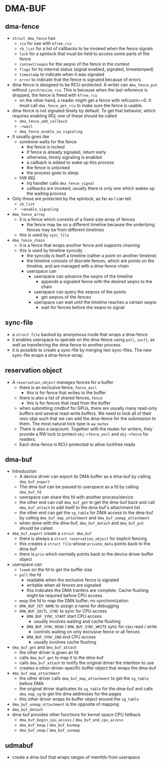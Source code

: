 # DMA-BUF

## dma-fence

* `struct dma_fence` has
  * `rcu` for use with `kfree_rcu`
  * `cb_list` for a list of callbacks to be invoked when the fence signals
  * `lock` for a spinlock that must be held to access some parts of the fence
  * `context/seqno` for the seqno of the fence in the context
  * `flags` for its internal status (signal enabled, signaled, timestamped)
  * `timestamp` to indicate when it was signaled
  * `error` to indicate that the fence is signaled because of errors
* dma-fence is designed to be RCU-protected.  A writer can `dma_fence_put`
  without `synchronize_rcu`.  This is because when the last reference is
  dropped, the fence is freed with `kfree_rcu`
  * on the other hand, a reader might get a fence with refcount==0.  It must
    call `dma_fence_get_rcu` to make sure the fence is usable.
* dma-fence is not signaled timely by default.  To get that behavior, which
  requires enabling IRQ, one of these should be called
  * `dma_fence_add_callback`
  * `->wait`
  * `dma_fence_enable_sw_signaling`
* It usually goes like
  * someone waits for the fence
    * the fence is locked
    * if fence is already signaled, return early
    * otherwise, timely signaling is enabled
    * a callback is added to wake up this process
    * the fence is unlocked
    * the process goes to sleep
  * HW IRQ
    * irq handler calls `dma_fence_signal`
    * callbacks are invoked; usually there is only one which wakes up the
      waiting process
* Only these are protected by the spinlock, as far as I can tell
  * `cb_list`
  * `->enable_signaling`
* `dma_fence_array`
  * it is a fence which consists of a fixed-size array of fences
    * the fence may be on a different timeline because the underlying fences
      may be from different timelines
  * this is used by `sync_file`
* `dma_fence_chain`
  * it is a fence that wraps another fence and supports chaining
  * this is used by timeline syncobj
    * the syncobj is itself a timeline (rather a point on another timeline)
    * the timeline consists of discrete fences, which are points on the
      timeline, and are managed with a dma-fence-chain
    * userspace can
      * userspace can advance the seqno of the timeline
        * appends a signaled fence with the desired seqno to the chain
      * userspace can query the seqnos of the points
        * get seqnos of the fences
      * userspace can wait until the timeline reaches a certain seqno
        * wait for fences before the seqno to signal

## sync-file

* a `struct file` backed by anonymous inode that wraps a dma-fence
* it enables userspace to operate on the dma-fence using `poll`, `ioctl`, as
  well as transferring the dma-fence to another process
* it is possible to create a sync-file by merging two sync-files.  The new
  sync-file wraps a dma-fence-array.

## reservation object

* A `reservation_object` manages fences for a buffer
  * there is an exclusive fence, `fence_excl`
    * this is for fence that writes to the buffer
  * there is also a list of shared fences, `fence`
    * this is for fences that read from the buffer
  * when submitting cmdbuf for GPUs, there are usually many read-only buffers
    and several read-write buffers.  We need to lock all of their resv objs
    such that we can add the dma-fence for the submission to them.  The most
    natural lock type is `ww_mutex`
  * There is also a seqcount.  Together with the mutex for writers, they
    provide a RW lock to protect `obj->fence_excl` and `obj->fence` for
    readers.
  * Each dma-fence is RCU-protected to allow lockfree reads

## dma-buf

* Introduction
  * A device driver can export its DMA buffer as a dma-buf by calling
    `dma_buf_export`
  * The dma-buf can be passed to userspace as a fd by calling `dma_buf_fd`
  * userspace can share this fd with another process/device
  * the other end can call `dma_buf_get` to get the dma-buf back and call
    `dma_buf_attach` to add itself to the dma-buf's attachment list
  * the other end can get the `sg_table` for DMA access to the dma-buf by
    calling `dma_buf_map_attachment` and `dma_buf_unmap_attachment`
  * when done with the dma-buf, `dma_buf_detach` and `dma_buf_put` should be
    called
* `dma_buf_export` create a `struct dma_buf`
  * there is always a `struct reservation_object` for implicit fencing
  * this creates a `struct file` whose `private_data` points back to the
    dma-buf
  * there is `priv` which normally points back to the device driver buffer
    object
* userspace can
  * `lseek` on the fd to get the buffer size
  * `poll` the fd
    * readable when the exclusive fence is signaled
    * writable when all fences are signaled
    * this indicates the DMA tranfers are complete.  Cache flushing might be
      required before CPU access.
  * `mmap` the fd to map the DMA buffer; no synchronization
  * `DMA_BUF_SET_NAME` to assign a name for debugging
  * `DMA_BUF_IOCTL_SYNC` to sync for CPU access
    * `DMA_BUF_SYNC_START` start CPU access
      * usually involves waiting and cache flushing
    * `DMA_BUF_SYNC_READ` / `DMA_BUF_SYNC_WRITE` sync for cpu read / write
      * controls waiting on only exclusive fence or all fences
    * `DMA_BUF_SYNC_END` end CPU access
      * usually involves cache flushing
* `dma_buf_get` and `dma_buf_attach`
  * the other driver is given an fd
  * calls `dma_buf_get` to map it to the dma-buf
  * calls `dma_buf_attach` to notify the original driver the intention to use
  * creates a other-driver-specific buffer object that wraps the dma-buf
* `dma_buf_map_attachment`
  * the other driver calls `dma_buf_map_attachment` to get the `sg_table` before
    DMA
  * the original driver duplicates its `sg_table` for the dma-buf and calls
    `dma_map_sg` to get the dma addresses for the pages
  * this other driver wraps its buffer object around the `sg_table`
* `dma_buf_unmap_attachment` is the opposite of mapping
* `dma_buf_detach`
* dma-buf provides other functions for kernel space CPU fallback
  * `dma_buf_begin_cpu_access` / `dma_buf_end_cpu_access`
  * `dma_buf_kmap` / `dma_buf_kunmap`
  * `dma_buf_vmap` / `dma_buf_vunmap`

## udmabuf

* create a dma-buf that wraps ranges of memfds from userspace
